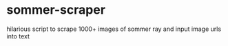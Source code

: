 # sommer-scraper
hilarious script to scrape 1000+ images of sommer ray and input image urls into text
